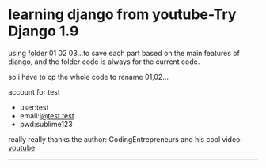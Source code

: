 # learning django from youtube-Try Django 1.9

using folder 01 02 03...to save each part based on the main features of django,
and the folder code is always for the current code.

so i have to cp the whole code to rename 01,02...

account for test
- user:test
- email:i@test.test
- pwd:sublime123

really really thanks the author: CodingEntrepreneurs
and his cool video: [youtube](https://www.youtube.com/playlist?list=PLEsfXFp6DpzQFqfCur9CJ4QnKQTVXUsRy)

---





